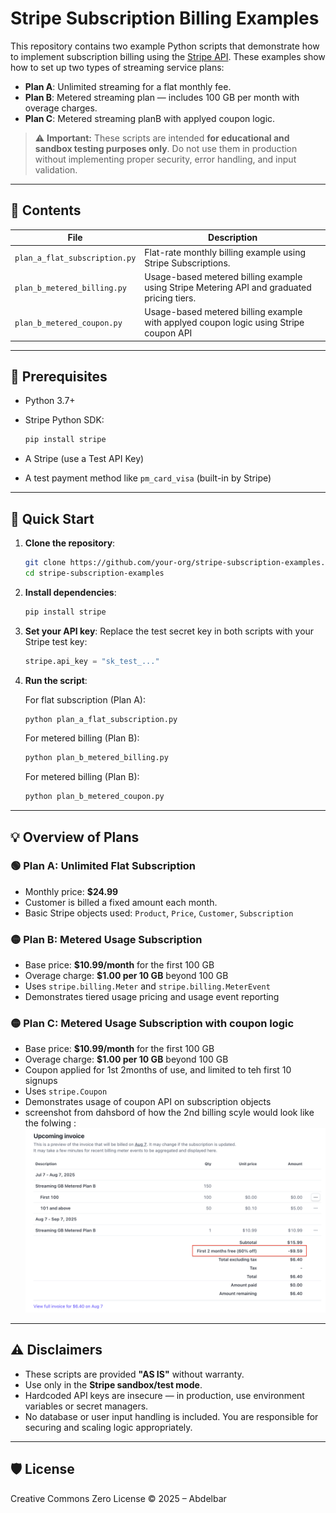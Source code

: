 # Stripe Subscription Billing Examples

This repository contains two example Python scripts that demonstrate how to implement subscription billing using the [Stripe API](https://stripe.com/docs/api). These examples show how to set up two types of streaming service plans:

* **Plan A**: Unlimited streaming for a flat monthly fee.
* **Plan B**: Metered streaming plan — includes 100 GB per month with overage charges.
* **Plan C**: Metered streaming planB with applyed coupon logic.

> ⚠️ **Important:** These scripts are intended **for educational and sandbox testing purposes only**. Do not use them in production without implementing proper security, error handling, and input validation.

---

## 📁 Contents

| File                          | Description                                                                                |
| ----------------------------- | ------------------------------------------------------------------------------------------ |
| `plan_a_flat_subscription.py` | Flat-rate monthly billing example using Stripe Subscriptions.                              |
| `plan_b_metered_billing.py`   | Usage-based metered billing example using Stripe Metering API and graduated pricing tiers. |
| `plan_b_metered_coupon.py`    | Usage-based metered billing example with applyed coupon logic using Stripe coupon API      |

---

## 🥪 Prerequisites

* Python 3.7+
* Stripe Python SDK:

  ```bash
  pip install stripe
  ```
* A Stripe (use a Test API Key)
* A test payment method like `pm_card_visa` (built-in by Stripe)

---

## 🚀 Quick Start

1. **Clone the repository**:

   ```bash
   git clone https://github.com/your-org/stripe-subscription-examples.git
   cd stripe-subscription-examples
   ```

2. **Install dependencies**:

   ```bash
   pip install stripe
   ```

3. **Set your API key**:
   Replace the test secret key in both scripts with your Stripe test key:

   ```python
   stripe.api_key = "sk_test_..."
   ```

4. **Run the script**:

   For flat subscription (Plan A):

   ```bash
   python plan_a_flat_subscription.py
   ```

   For metered billing (Plan B):

   ```bash
   python plan_b_metered_billing.py
   ```

   For metered billing (Plan B):

   ```bash
   python plan_b_metered_coupon.py
   ```
---

## 💡 Overview of Plans

### 🟢 Plan A: Unlimited Flat Subscription

* Monthly price: **\$24.99**
* Customer is billed a fixed amount each month.
* Basic Stripe objects used: `Product`, `Price`, `Customer`, `Subscription`

### 🟡 Plan B: Metered Usage Subscription

* Base price: **\$10.99/month** for the first 100 GB
* Overage charge: **\$1.00 per 10 GB** beyond 100 GB
* Uses `stripe.billing.Meter` and `stripe.billing.MeterEvent` 
* Demonstrates tiered usage pricing and usage event reporting

### 🟡 Plan C: Metered Usage Subscription with coupon logic

* Base price: **\$10.99/month** for the first 100 GB
* Overage charge: **\$1.00 per 10 GB** beyond 100 GB
* Coupon applied for 1st 2months of use, and limited to teh first 10 signups
* Uses `stripe.Coupon` 
* Demonstrates usage of coupon API on subscription objects
* screenshot from dahsbord of how the 2nd billing scyle would look like the folwing :
![Dashbord screenshot](dashbord_screenshot.png)
  
---

## ⚠️ Disclaimers

* These scripts are provided **"AS IS"** without warranty.
* Use only in the **Stripe sandbox/test mode**.
* Hardcoded API keys are insecure — in production, use environment variables or secret managers.
* No database or user input handling is included. You are responsible for securing and scaling logic appropriately.


---

## 🛡️ License

Creative Commons Zero License © 2025 – Abdelbar
